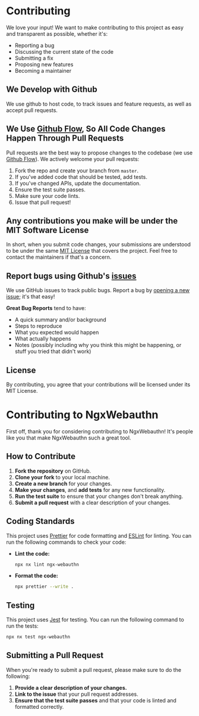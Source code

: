 # Contributing

We love your input! We want to make contributing to this project as easy and transparent as possible, whether it's:

- Reporting a bug
- Discussing the current state of the code
- Submitting a fix
- Proposing new features
- Becoming a maintainer

## We Develop with Github
We use github to host code, to track issues and feature requests, as well as accept pull requests.

## We Use [Github Flow](https://guides.github.com/introduction/flow/index.html), So All Code Changes Happen Through Pull Requests
Pull requests are the best way to propose changes to the codebase (we use [Github Flow](https://guides.github.com/introduction/flow/index.html)). We actively welcome your pull requests:

1. Fork the repo and create your branch from `master`.
2. If you've added code that should be tested, add tests.
3. If you've changed APIs, update the documentation.
4. Ensure the test suite passes.
5. Make sure your code lints.
6. Issue that pull request!

## Any contributions you make will be under the MIT Software License
In short, when you submit code changes, your submissions are understood to be under the same [MIT License](http.choosealicense.com/licenses/mit/) that covers the project. Feel free to contact the maintainers if that's a concern.

## Report bugs using Github's [issues](https://github.com/briandilley/ngx-webauthn/issues)
We use GitHub issues to track public bugs. Report a bug by [opening a new issue](); it's that easy!

**Great Bug Reports** tend to have:

- A quick summary and/or background
- Steps to reproduce
- What you expected would happen
- What actually happens
- Notes (possibly including why you think this might be happening, or stuff you tried that didn't work)

## License
By contributing, you agree that your contributions will be licensed under its MIT License.

# Contributing to NgxWebauthn

First off, thank you for considering contributing to NgxWebauthn! It's people like you that make NgxWebauthn such a great tool.

## How to Contribute

1.  **Fork the repository** on GitHub.
2.  **Clone your fork** to your local machine.
3.  **Create a new branch** for your changes.
4.  **Make your changes**, and **add tests** for any new functionality.
5.  **Run the test suite** to ensure that your changes don't break anything.
6.  **Submit a pull request** with a clear description of your changes.

## Coding Standards

This project uses [Prettier](https://prettier.io/) for code formatting and [ESLint](https://eslint.org/) for linting. You can run the following commands to check your code:

-   **Lint the code:**

    ```bash
    npx nx lint ngx-webauthn
    ```

-   **Format the code:**

    ```bash
    npx prettier --write .
    ```
## Testing

This project uses [Jest](https://jestjs.io/) for testing. You can run the following command to run the tests:

```bash
npx nx test ngx-webauthn
```

## Submitting a Pull Request

When you're ready to submit a pull request, please make sure to do the following:

1.  **Provide a clear description of your changes.**
2.  **Link to the issue** that your pull request addresses.
3.  **Ensure that the test suite passes** and that your code is linted and formatted correctly.
